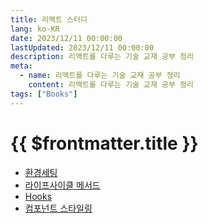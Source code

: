 ```yaml
---
title: 리액트 스터디
lang: ko-KR
date: 2023/12/11 00:00:00
lastUpdated: 2023/12/11 00:00:00
description: 리액트를 다루는 기술 교재 공부 정리
meta:
  - name: 리액트를 다루는 기술 교재 공부 정리
    content: 리액트를 다루는 기술 교재 공부 정리
tags: ["Books"]
---
```


# {{ $frontmatter.title }}

- [환경세팅](../../study/react/day1.md)
- [라이프사이클 메서드](../../study/react/day2.md)
- [Hooks](../../study/react/day3.md)
- [컴포넌트 스타일링](../../study/react/day4.md)
